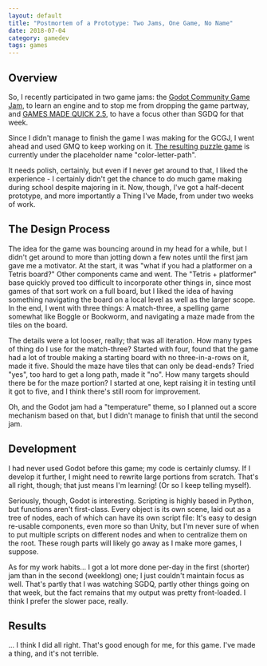 ```yaml
---
layout: default
title: "Postmortem of a Prototype: Two Jams, One Game, No Name"
date: 2018-07-04
category: gamedev
tags: games
---
```


## Overview

So, I recently participated in two game jams: the
[Godot Community Game Jam](https://itch.io/jam/godotjam062018),
to learn an engine and to stop me from dropping the game partway,
and [GAMES MADE QUICK 2.5](https://itch.io/jam/games-made-quick-25),
to have a focus other than SGDQ for that week.

Since I didn't manage to finish the game I was making for the GCGJ, I
went ahead and used GMQ to keep working on it.
[The resulting puzzle game](https://qwertystop.itch.io/color-letter-path)
is currently under the placeholder name "color-letter-path".

It needs polish, certainly, but even if I never get around to that,
I liked the experience - I certainly didn't get the chance to do much
game making during school despite majoring in it. Now, though, I've
got a half-decent prototype, and more importantly a Thing I've Made,
from under two weeks of work.

## The Design Process

The idea for the game was bouncing around in my head for a while, but I didn't get around
to more than jotting down a few notes until the first jam gave me a motivator. At the start,
it was "what if you had a platformer on a Tetris board?" Other components came and went.
The "Tetris + platformer" base quickly proved too difficult to incorporate other things in,
since most games of that sort work on a full board, but I liked the idea of having something
navigating the board on a local level as well as the larger scope. In the end, I went with
three things: A match-three, a spelling game somewhat like Boggle or Bookworm, and navigating
a maze made from the tiles on the board.

The details were a lot looser, really; that was all iteration. How many types of thing do
I use for the match-three? Started with four, found that the game had a lot of trouble
making a starting board with no three-in-a-rows on it, made it five. Should the maze have
tiles that can only be dead-ends? Tried "yes", too hard to get a long path, made it "no".
How many targets should there be for the maze portion? I started at one, kept raising it in
testing until it got to five, and I think there's still room for improvement.

Oh, and the Godot jam had a "temperature" theme, so I planned out a score mechanism based
on that, but I didn't manage to finish that until the second jam.

## Development

I had never used Godot before this game; my code is certainly clumsy. If I develop it further,
I might need to rewrite large portions from scratch. That's all right, though; that just means
I'm learning! (Or so I keep telling myself).

Seriously, though, Godot is interesting. Scripting is highly based in Python, but functions aren't
first-class. Every object is its own scene, laid out as a tree of nodes, each of which can have its
own script file: It's easy to design re-usable components, even more so than Unity, but I'm never
sure of when to put multiple scripts on different nodes and when to centralize them on the root.
These rough parts will likely go away as I make more games, I suppose.

As for my work habits... I got a lot more done per-day in the first (shorter) jam than in the second (weeklong)
one; I just couldn't maintain focus as well. That's partly that I was watching SGDQ, partly other things going
on that week, but the fact remains that my output was pretty front-loaded. I think I prefer the slower pace,
really.

## Results

... I think I did all right. That's good enough for me, for this game. I've made a thing, and it's
not terrible.

